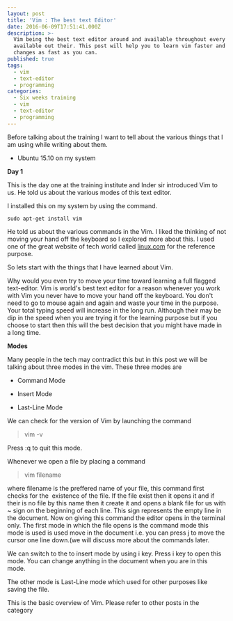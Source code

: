 ```yaml
---
layout: post
title: 'Vim : The best text Editor'
date: 2016-06-09T17:51:41.000Z
description: >-
  Vim being the best text editor around and available throughout every platform
  available out their. This post will help you to learn vim faster and make
  changes as fast as you can.
published: true
tags:
  - vim
  - text-editor
  - programming
categories:
  - Six weeks training
  - vim
  - text-editor
  - programming
---
```

Before talking about the training I want to tell about the various things that I am using while writing about them.
 	
  * Ubuntu 15.10 on my system 

**Day 1**

This is the day one at the training institute and Inder sir introduced Vim to us. He told us about the various modes of this text editor.

I installed this on my system by using the command.

```shell
sudo apt-get install vim
```


He told us about the various commands in the Vim. I liked the thinking of not moving your hand off the keyboard so I explored more about this. I used one of the great website of tech world called [linux.com](https://www.linux.com/learn/vim-101-beginners-guide-vim) for the reference purpose.

So lets start with the things that I have learned about Vim.

Why would you even try to move your time toward learning a full flagged text-editor. Vim is world's best text editor for a reason whenever you work with Vim you never have to move your hand off the keyboard. You don't need to go to mouse again and again and waste your time in the purpose. Your total typing speed will increase in the long run. Although their may be dip in the speed when you are trying it for the learning purpose but if you choose to start then this will the best decision that you might have made in a long time.

**Modes**

Many people in the tech may contradict this but in this post we will be talking about three modes in the vim. These three modes are



 	
  * Command Mode

 	
  * Insert Mode

 	
  * Last-Line Mode


We can check for the version of Vim by launching the command


<blockquote>vim -v</blockquote>


Press :q to quit this mode.

Whenever we open a file by placing a command


<blockquote>vim filename</blockquote>


where filename is the preffered name of your file, this command first checks for the  existence of the file. If the file exist then it opens it and if their is no file by this name then it create it and opens a blank file for us with ~ sign on the beginning of each line. This sign represents the empty line in the document. Now on giving this command the editor opens in the terminal only. The first mode in which the file opens is the command mode this mode is used is used move in the document i.e. you can press j to move the cursor one line down.(we will discuss more about the commands later.

We can switch to the to insert mode by using i key. Press i key to open this mode. You can change anything in the document when you are in this mode.

The other mode is Last-Line mode which used for other purposes like saving the file.

This is the basic overview of Vim. Please refer to other posts in the category
